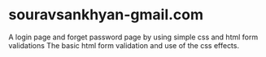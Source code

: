 # souravsankhyan-gmail.com
A login page and forget password page by using simple css and html form validations 
The basic html form validation and use of the css effects.

